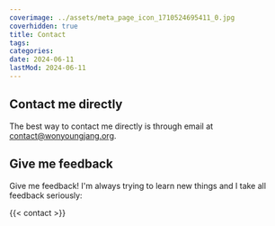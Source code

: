 ```yaml
---
coverimage: ../assets/meta_page_icon_1710524695411_0.jpg
coverhidden: true
title: Contact
tags:
categories:
date: 2024-06-11
lastMod: 2024-06-11
---
```

## Contact me directly

The best way to contact me directly is through email at [contact@wonyoungjang.org](mailto:contact@wonyoungjang.org).

## Give me feedback

Give me feedback! I'm always trying to learn new things and I take all feedback seriously:

{{< contact >}}
